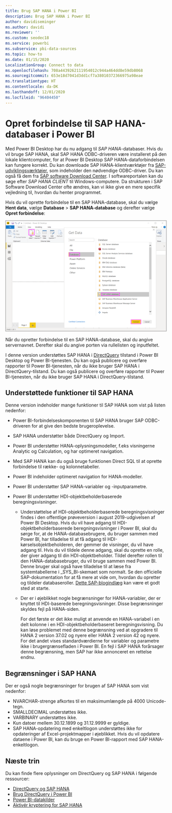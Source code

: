 ```yaml
---
title: Brug SAP HANA i Power BI
description: Brug SAP HANA i Power BI
author: davidiseminger
ms.author: davidi
ms.reviewer: ''
ms.custom: seodec18
ms.service: powerbi
ms.subservice: pbi-data-sources
ms.topic: how-to
ms.date: 01/15/2020
LocalizationGroup: Connect to data
ms.openlocfilehash: 708a4439262111954012c944a464dd8e59db8068
ms.sourcegitcommit: 653e18d7041d3dd1cf7a38010372366975a98eae
ms.translationtype: HT
ms.contentlocale: da-DK
ms.lasthandoff: 12/01/2020
ms.locfileid: "96404450"
---
```

# <a name="connect-to-sap-hana-databases-in-power-bi"></a>Opret forbindelse til SAP HANA-databaser i Power BI

Med Power BI Desktop har du nu adgang til *SAP HANA*-databaser. Hvis du vil bruge SAP HANA, skal SAP HANA ODBC-driveren være installeret på den lokale klientcomputer, for at Power BI Desktop SAP HANA-dataforbindelsen kan fungere korrekt. Du kan downloade SAP HANA-klientværktøjer fra [SAP-udviklingsværktøjer](https://tools.hana.ondemand.com/#hanatools), som indeholder den nødvendige ODBC-driver. Du kan også få dem fra [SAP software Download Center](https://support.sap.com/en/my-support/software-downloads.html). I softwareportalen kan du søge efter *SAP HANA CLIENT* til Windows-computere. Da strukturen i SAP Software Download Center ofte ændres, kan vi ikke give en mere specifik vejledning til, hvordan du henter programmet.

Hvis du vil oprette forbindelse til en SAP HANA-database, skal du vælge **Hent data**, vælge **Database** > **SAP HANA-database** og derefter vælge **Opret forbindelse**:

![SAP HANA-database, dialogboksen Hent data, Power BI Desktop](media/desktop-sap-hana/sap-hana-1.png)

Når du opretter forbindelse til en SAP HANA-database, skal du angive servernavnet. Derefter skal du angive porten via rullelisten og inputfeltet.

I denne version understøttes SAP HANA i [DirectQuery](desktop-directquery-sap-hana.md) tilstand i Power BI Desktop og Power BI-tjenesten. Du kan også publicere og overføre rapporter til Power BI-tjenesten, når du ikke bruger SAP HANA i DirectQuery-tilstand. Du kan også publicere og overføre rapporter til Power BI-tjenesten, når du ikke bruger SAP HANA i DirectQuery-tilstand.

## <a name="supported-features-for-sap-hana"></a>Understøttede funktioner til SAP HANA

Denne version indeholder mange funktioner til SAP HANA som vist på listen nedenfor:

* Power BI-forbindelseskomponenten til SAP HANA bruger SAP ODBC-driveren for at give den bedste brugeroplevelse.

* SAP HANA understøtter både DirectQuery og Import.

* Power BI understøtter HANA-oplysningsmodeller, f.eks visningerne Analytic og Calculation, og har optimeret navigation.

* Med SAP HANA kan du også bruge funktionen Direct SQL til at oprette forbindelse til række- og kolonnetabeller.

* Power BI indeholder optimeret navigation for HANA-modeller.

* Power BI understøtter SAP HANA-variabler og -inputparametre.

* Power BI understøtter HDI-objektbeholderbaserede beregningsvisninger.

  * Understøttelse af HDI-objektbeholderbaserede beregningsvisninger findes i den offentlige prøveversion i august 2019-udgivelsen af Power BI Desktop. Hvis du vil have adgang til HDI-objektbeholderbaserede beregningsvisninger i Power BI, skal du sørge for, at de HANA-databasebrugere, du bruger sammen med Power BI, har tilladelse til at få adgang til HDI-kørselsobjektbeholderen, der gemmer de visninger, du vil have adgang til. Hvis du vil tildele denne adgang, skal du oprette en rolle, der giver adgang til din HDI-objektbeholder. Tildel derefter rollen til den HANA-databasebruger, du vil bruge sammen med Power BI. Denne bruger skal også have tilladelse til at læse fra systemtabellerne i \_SYS\_BI-skemaet som normalt. Se den officielle SAP-dokumentation for at få mere at vide om, hvordan du opretter og tildeler databaseroller. [Dette SAP-blogindlæg](https://blogs.sap.com/2018/01/24/the-easy-way-to-make-your-hdi-container-accessible-to-a-classic-database-user/) kan være et godt sted at starte.

  * Der er i øjeblikket nogle begrænsninger for HANA-variabler, der er knyttet til HDI-baserede beregningsvisninger. Disse begrænsninger skyldes fejl på HANA-siden.
  
    For det første er det ikke muligt at anvende en HANA-variabel i en delt kolonne i en HDI-objektbeholderbaseret beregningsvisning. Du kan løse problemet med denne begrænsning ved at opgradere til HANA 2 version 37.02 og nyere eller HANA 2 version 42 og nyere. For det andet vises standardværdierne for variabler og parametre ikke i brugergrænsefladen i Power BI. En fejl i SAP HANA forårsager denne begrænsning, men SAP har ikke annonceret en rettelse endnu.

## <a name="limitations-of-sap-hana"></a>Begrænsninger i SAP HANA

Der er også nogle begrænsninger for brugen af SAP HANA som vist nedenfor:

* NVARCHAR-strenge afkortes til en maksimumlængde på 4000 Unicode-tegn.
* SMALLDECIMAL understøttes ikke.
* VARBINARY understøttes ikke.
* Kun datoer mellem 30.12.1899 og 31.12.9999 er gyldige.
* SAP HANA-opdatering med enkeltlogon understøttes ikke for opdateringer af Excel-projektmapper i øjeblikket. Hvis du vil opdatere dataene i Power BI, kan du bruge en Power BI-rapport med SAP HANA-enkeltlogon.

## <a name="next-steps"></a>Næste trin

Du kan finde flere oplysninger om DirectQuery og SAP HANA i følgende ressourcer:

* [DirectQuery og SAP HANA](desktop-directquery-sap-hana.md)
* [Brug DirectQuery i Power BI](desktop-directquery-about.md)
* [Power BI-datakilder](power-bi-data-sources.md)
* [Aktivér kryptering for SAP HANA](desktop-sap-hana-encryption.md)
